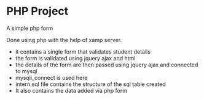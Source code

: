 # PHP Project
<p> A simple php form </p>
Done using php with the help of xamp server.
<ul>
<li> it contains a single form that validates student details</li>
<li> the form is validated using jquery ajax and html </li>
<li> the details of the form are then passed using jquery ajax and connected to mysql </li>
<li> mysqli_connect is used here</li>
<li> intern.sql file contains the structure of the sql table created</li>
<li> It also contains the data added via php form</li>
</ul>
